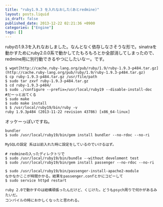 ```yaml
---
title: "ruby1.9.3 を入れなおした(あとredmine)"
layout: posts.liquid
is_draft: false
published_date: 2013-12-22 02:21:36 +0900
categories: ["Engine"]
tags: []
---
```


rubyの1.9.3を入れなおしました。なんとなく依存しなさそうな形で。sinatraを動かすためにruby2.0.0系で動かしてたもろもろとか全部消してしまったので、redmine用に別行動できるやつにしたいなー。です。

    $ wget[http://cache.ruby-lang.org/pub/ruby/1.9/ruby-1.9.3-p484.tar.gz](http://cache.ruby-lang.org/pub/ruby/1.9/ruby-1.9.3-p484.tar.gz)
    $ cp ruby-1.9.3-p484.tar.gz /usr/file/path
    $ sudo tar zxvf ruby-1.9.3-p484.tar.gz
    $ cd ruby-1.9.3-p484/
    $ sudo ./configure --prefix=/usr/local/ruby19 --disable-install-doc
    #だーっと出てくる
    $ sudo make
    $ sudo make install
    $ $ /usr/local/ruby19/bin/ruby -v
    ruby 1.9.3p484 (2013-11-22 revision 43786) [x86_64-linux]

オッケーっぽいですね。

    bundler
    $ sudo /usr/local/ruby19/bin/gem install bundler --no-rdoc --no-ri

    MySQLの設定 系は以前入れた時に設定をしているのでいけるはず。

    # redmineの入ったディレクトリで
    $ sudo /usr/local/ruby19/bin/bundle --without develoment test
    $ sudo /usr/local/ruby19/bin/gem install passenger --no-rdoc --no-ri

    $ sudo /usr/local/ruby19/bin/passenger-install-apache2-module
    なかなかここが時間かかる。結果をpassenger.confとかにコピーして
    $ sudo service httpd restart

    ruby 2.0で動かすのは結構頑張ったんだけど、くじけた。どうもpsych周りで何かがあるみたいだ。
    コンパイルの時におかしくなったと思われる。


